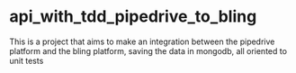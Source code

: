 # api_with_tdd_pipedrive_to_bling
This is a project that aims to make an integration between the pipedrive platform and the bling platform, saving the data in mongodb, all oriented to unit tests
